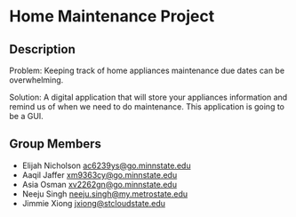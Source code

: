 # Home Maintenance Project

## Description
Problem: Keeping track of home appliances maintenance due dates can be overwhelming.  
 
Solution: A digital application that will store your appliances information and remind us of when we need to do maintenance. This application is going to be a GUI. 

## Group Members

- Elijah Nicholson <ac6239ys@go.minnstate.edu>
- Aaqil Jaffer <xm9363cy@go.minnstate.edu>
- Asia Osman <xv2262gn@go.minnstate.edu>
- Neeju Singh <neeju.singh@my.metrostate.edu>
- Jimmie Xiong <jxiong@stcloudstate.edu>
